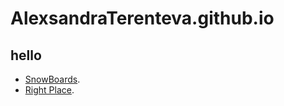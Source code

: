 # AlexsandraTerenteva.github.io
## hello

* [SnowBoards](http://AlexsandraTerenteva.github.io/SnowBoards/).
* [Right Place](http://AlexsandraTerenteva.github.io/Right-place/).
